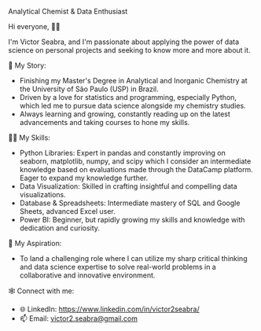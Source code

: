 Analytical Chemist & Data Enthusiast

Hi everyone, 👋😀

I'm Victor Seabra, and I'm passionate about applying the power of data science on personal projects and seeking to know more and more about it.

📖 My Story:

*  Finishing my Master's Degree in Analytical and Inorganic Chemistry at the University of São Paulo (USP) in Brazil.
*  Driven by a love for statistics and programming, especially Python, which led me to pursue data science alongside my chemistry studies.
*  Always learning and growing, constantly reading up on the latest advancements and taking courses to hone my skills.

🧑‍💻 My Skills:

*  Python Libraries: Expert in pandas and constantly improving on seaborn, matplotlib, numpy, and scipy which I consider an intermediate knowledge based on evaluations made through the DataCamp platform. Eager to expand my knowledge further.
*  Data Visualization: Skilled in crafting insightful and compelling data visualizations.
*  Database & Spreadsheets: Intermediate mastery of SQL and Google Sheets, advanced Excel user.
*  Power BI: Beginner, but rapidly growing my skills and knowledge with dedication and curiosity.

🔎 My Aspiration:

*  To land a challenging role where I can utilize my sharp critical thinking and data science expertise to solve real-world problems in a collaborative and innovative environment.

🕸️ Connect with me:

  *  🌐 LinkedIn: https://www.linkedin.com/in/victor2seabra/
  *  📫 Email: victor2.seabra@gmail.com
